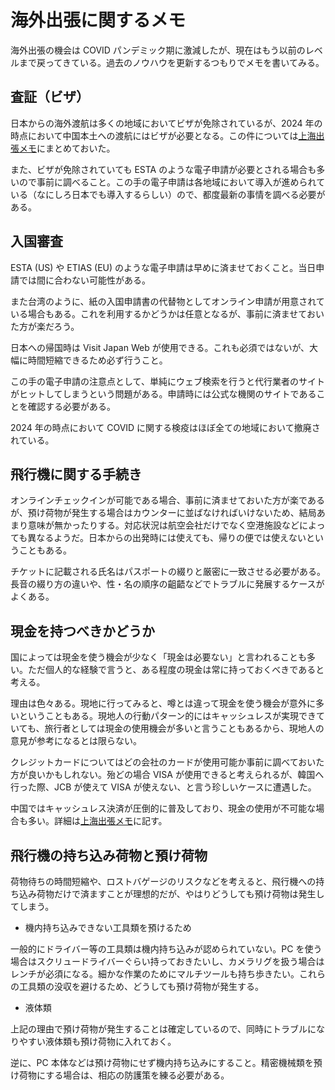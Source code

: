 # 海外出張に関するメモ

海外出張の機会は COVID パンデミック期に激減したが、現在はもう以前のレベルまで戻ってきている。過去のノウハウを更新するつもりでメモを書いてみる。

## 査証（ビザ）

日本からの海外渡航は多くの地域においてビザが免除されているが、2024 年の時点において中国本土への渡航にはビザが必要となる。この件については[上海出張メモ](Shanghai2024.md)にまとめておいた。

また、ビザが免除されていても ESTA のような電子申請が必要とされる場合も多いので事前に調べること。この手の電子申請は各地域において導入が進められている（なにしろ日本でも導入するらしい）ので、都度最新の事情を調べる必要がある。

## 入国審査

ESTA (US) や ETIAS (EU) のような電子申請は早めに済ませておくこと。当日申請では間に合わない可能性がある。

また台湾のように、紙の入国申請書の代替物としてオンライン申請が用意されている場合もある。これを利用するかどうかは任意となるが、事前に済ませておいた方が楽だろう。

日本への帰国時は Visit Japan Web が使用できる。これも必須ではないが、大幅に時間短縮できるため必ず行うこと。

この手の電子申請の注意点として、単純にウェブ検索を行うと代行業者のサイトがヒットしてしまうという問題がある。申請時には公式な機関のサイトであることを確認する必要がある。

2024 年の時点において COVID に関する検疫はほぼ全ての地域において撤廃されている。

## 飛行機に関する手続き

オンラインチェックインが可能である場合、事前に済ませておいた方が楽であるが、預け荷物が発生する場合はカウンターに並ばなければいけないため、結局あまり意味が無かったりする。対応状況は航空会社だけでなく空港施設などによっても異なるようだ。日本からの出発時には使えても、帰りの便では使えないということもある。

チケットに記載される氏名はパスポートの綴りと厳密に一致させる必要がある。長音の綴り方の違いや、性・名の順序の齟齬などでトラブルに発展するケースがよくある。

## 現金を持つべきかどうか

国によっては現金を使う機会が少なく「現金は必要ない」と言われることも多い。ただ個人的な経験で言うと、ある程度の現金は常に持っておくべきであると考える。

理由は色々ある。現地に行ってみると、噂とは違って現金を使う機会が意外に多いということもある。現地人の行動パターン的にはキャッシュレスが実現できていても、旅行者としては現金の使用機会が多いと言うこともあるから、現地人の意見が参考になるとは限らない。

クレジットカードについてはどの会社のカードが使用可能か事前に調べておいた方が良いかもしれない。殆どの場合 VISA が使用できると考えられるが、韓国へ行った際、JCB が使えて VISA が使えない、と言う珍しいケースに遭遇した。

中国ではキャッシュレス決済が圧倒的に普及しており、現金の使用が不可能な場合も多い。詳細は[上海出張メモ](Shanghai2024.md)に記す。

## 飛行機の持ち込み荷物と預け荷物

荷物待ちの時間短縮や、ロストバゲージのリスクなどを考えると、飛行機への持ち込み荷物だけで済ますことが理想的だが、やはりどうしても預け荷物は発生してしまう。

- 機内持ち込みできない工具類を預けるため

一般的にドライバー等の工具類は機内持ち込みが認められていない。PC を使う場合はスクリュードライバーぐらい持っておきたいし、カメラリグを扱う場合はレンチが必須になる。細かな作業のためにマルチツールも持ち歩きたい。これらの工具類の没収を避けるため、どうしても預け荷物が発生する。

- 液体類

上記の理由で預け荷物が発生することは確定しているので、同時にトラブルになりやすい液体類も預け荷物に入れておく。

逆に、PC 本体などは預け荷物にせず機内持ち込みにすること。精密機械類を預け荷物にする場合は、相応の防護策を練る必要がある。
